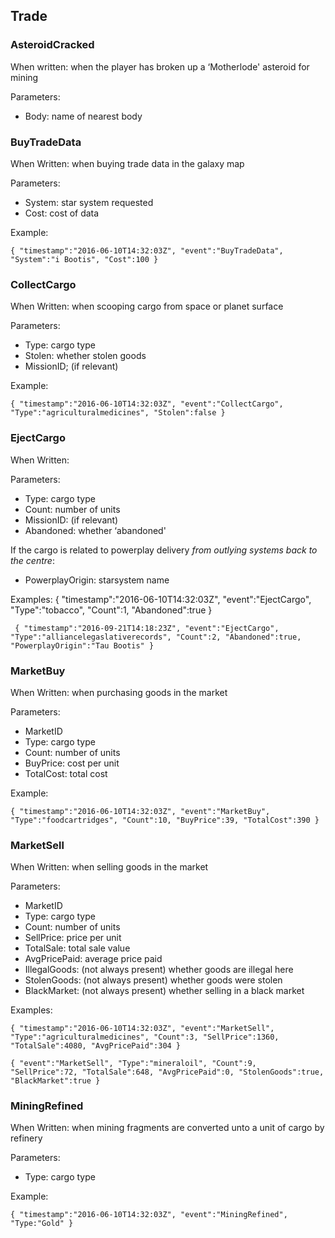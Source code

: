 ## Trade

### AsteroidCracked

When written: when the player has broken up a ‘Motherlode' asteroid for mining

Parameters:

- Body: 	name of nearest body 


  

### BuyTradeData

When Written: when buying trade data in the galaxy map

Parameters:

- System: 	star system requested 
- Cost: 	cost of data 


  

Example:

```
{ "timestamp":"2016-06-10T14:32:03Z", "event":"BuyTradeData", "System":"i Bootis", "Cost":100 }
```

  

### CollectCargo

When Written: when scooping cargo from space or planet surface

Parameters:

- Type: 	cargo type 
- Stolen: 	whether stolen goods 
- MissionID; 	(if relevant) 


  

Example:

```
{ "timestamp":"2016-06-10T14:32:03Z", "event":"CollectCargo", "Type":"agriculturalmedicines", "Stolen":false }
```

  

### EjectCargo

When Written:

Parameters:

- Type: 	cargo type 
- Count: 	number of units 
- MissionID: 	(if relevant) 
- Abandoned: 	whether ‘abandoned' 


  

If the cargo is related to powerplay delivery _from outlying systems back to the centre_:

- PowerplayOrigin: 	starsystem name 


  

Examples: { "timestamp":"2016-06-10T14:32:03Z", "event":"EjectCargo", "Type":"tobacco", "Count":1, "Abandoned":true }

  

```
 { "timestamp":"2016-09-21T14:18:23Z", "event":"EjectCargo", "Type":"alliancelegaslativerecords", "Count":2, "Abandoned":true, "PowerplayOrigin":"Tau Bootis" }
```

  

  

### MarketBuy

When Written: when purchasing goods in the market

Parameters:

- 	MarketID 
- 	Type: cargo type 
- 	Count: number of units 
- 	BuyPrice: cost per unit 
- 	TotalCost: total cost 


  

Example:

```
{ "timestamp":"2016-06-10T14:32:03Z", "event":"MarketBuy", "Type":"foodcartridges", "Count":10, "BuyPrice":39, "TotalCost":390 }
```

  

### MarketSell

When Written: when selling goods in the market

Parameters:

- MarketID 
- Type: 	cargo type 
- Count: 	number of units 
- SellPrice: 	price per unit 
- TotalSale: 	total sale value 
- AvgPricePaid: 	average price paid 
- IllegalGoods: 	(not always present) whether goods are illegal here 
- StolenGoods: 	(not always present) whether goods were stolen 
- BlackMarket: 	(not always present) whether selling in a black market 


  

Examples:

```
{ "timestamp":"2016-06-10T14:32:03Z", "event":"MarketSell", "Type":"agriculturalmedicines", "Count":3, "SellPrice":1360, "TotalSale":4080, "AvgPricePaid":304 }
```

  

```
{ "event":"MarketSell", "Type":"mineraloil", "Count":9, "SellPrice":72, "TotalSale":648, "AvgPricePaid":0, "StolenGoods":true, "BlackMarket":true }
```

  

### MiningRefined

When Written: when mining fragments are converted unto a unit of cargo by refinery

Parameters:

- Type: 	cargo type 


  

Example:

```
{ "timestamp":"2016-06-10T14:32:03Z", "event":"MiningRefined", "Type:"Gold" }
```
  